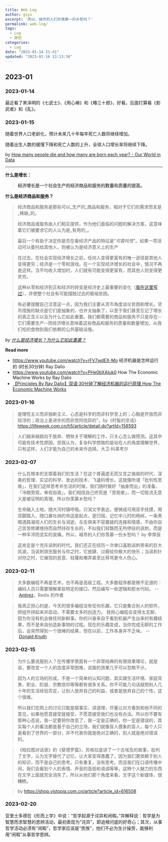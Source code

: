 ```yaml
---
title: Web Log
author: gsyx
excerpt: '所以，城市的人们你羡慕一份乡愁吗？'
permalink: web-log/
tags:
  - Log
  - 原创
categories:
  - Log
date: "2023-01-14 21:41"
updated: "2023-01-16 13:13:36"
---
```


## 2023-01

### 2023-01-14

最近看了黑泽明的《七武士》、《用心棒》和《椿三十郎》，好看。后面打算看《影武者》和《乱》。


### 2023-01-15

随着世界人口老龄化，预计未来几十年每年死亡人数将继续增加。

随着出生人数的缓慢下降和死亡人数的上升，全球人口增长率将继续下降。

by 
[How many people die and how many are born each year? - Our World in Data](https://ourworldindata.org/births-and-deaths)

---

**什么是增长：**

> **经济增长是一个社会生产的经济商品和服务的数量和质量的提高。**


**什么是经济商品和服务？**

> 经济商品和服务是那些可以_生产的_商品和服务，相对于它们的需求而言是_稀缺_的。
> 
> 经济商品或服务由人们相互提供，作为他们面临的问题的解决方案，这意味着它们被要求它的人认为是_有用的_。
> 
> 最后一个有助于决定你是否在看经济产品的特征是“_可委托性_”。如果一项活动可以委托给其他人，则被认为是经济意义上的生产


> 在过去，在社会实现经济增长之前，任何人变得更富有的唯一途径是其他人变得更穷；经济是一个零和游戏。在一个实现经济增长的社会中，情况不再是这样。当平均收入增加时，人们就有可能变得更富有，而其他人则变得更贫穷。
> 
> 这种从零和经济到正和经济的转变是经济史上最重要的变化（[我在这里写过](https://ourworldindata.org/poverty-minimum-growth-needed)），并使整个社会有可能摆脱过去的极端贫困。


> 有必要提醒自己注意这一点，因为我们主要从货币角度谈论贫困和增长。货币措施的缺点是它们是抽象的，也许太抽象了，以至于我们甚至忘记了增长的真正含义以及为什么它如此重要。我们都需要的商品和服务不只是存在--它们需要生产--而经济增长意味着这些商品和服务的质量和数量增加，从我们吃的食物到我们依赖的公共基础设施。

_by [什么是经济增长？为什么它如此重要？](https://ourworldindata.org/what-is-economic-growth)_

**Read more**

- https://www.youtube.com/watch?v=rFV7wdEX-Mo 经济机器是怎样运行的 (时长30分钟) Ray Dalio
- https://www.youtube.com/watch?v=PHe0bXAIuk0 How The Economic Machine Works by Ray Dalio
- [【Principles By Ray Dalio】双语·30分钟了解经济机器的运行原理 How The Economic Machine Works](https://www.bilibili.com/video/BV1X4411U76y)


### 2023-01-16

> 是理性主义而非独断主义、心态是科学的而非科学至上的；心胸是开放而非轻浮的；政治上是进步的而非党同伐异的”。by《时髦的空话》https://lifeweek.com.cn/h5/article/detail.do?artId=158593

> 人们越来越趋向于放弃、牺牲关于理解的工作，只关心怎么做预测。这其中可能有技术性原因。但我认为，复杂科学想做的是站在人的角度理解世界，只有这样，人们才能为自己的未来作选择。大卫·科莱考尔


### 2023-02-07

> 什么在根本的支撑着我们的生活？在这个普遍虚无而又言之凿凿的时代，深奥的哲理、实证的科学、发达的技术、飞速的增长。这就像所谓「批判性思维」，在我们这样思考并生活的时候，我们随时做好「抽身而出」的准备，「冷眼旁观，审视自我」，我们相信自己终究是「旁观者」，而一切皆流无意义是被证明的真理。所以你羡慕乡愁吗？
> 
> 生命融入土地，随大河村镇呼吸。只消文字表达，便铸成可用双手抚摸，用双脚踏入，随口鼻吐纳的命运是起点，是归宿。记忆中儿时的杨树，一条黑暗道路凝视人们的生长与消逝，与生俱来不容置疑的连接和情感，不由你自己苦苦修建维持而自然持存生长的，不似我们轻飘而无所停驻的讽刺，而是一种丰沛而坚实的哀痛。所以，城市的人们你羡慕一份乡愁吗？ by 李厚辰

> 这肯定是个充斥讽刺的时代。我们还正在经历一次单口喜剧讽刺带来的巨大风波。当讽刺效忠服务与你之时，它放肆、过瘾给你极大的快乐；当讽刺针对你之时，它展现的恶意、轻蔑和嘲弄甚至比辱骂更令人伤心。








### 2023-02-11

> 大多数编程不再是艺术，也不再是高级工程。大多数程序都是微不足道的：编码人员只需要理解某些特定的接口，然后编写一些逻辑和胶水代码。 -- [Antirez](https://vickiboykis.com/2022/12/05/the-cloudy-layers-of-modern-day-programming/)，Redis 的作者


> 我真正担心的是，今天的很多编程没有任何乐趣，它只是集合别人的软件，把组件拼起来并启动，不需要太多的创造力。
> 我担心编程会变得太无聊，因为你没有机会做任何新鲜事。你的兴奋来自于看到机器产生出来的有趣结果，而不是来自创造新事物的过程。现在的乐趣变成，当你完成无聊的工作后，会突然得到一个很棒的结果，但在以前，工作本身并不乏味。 -- [Donald Knuth](https://vickiboykis.com/2022/12/05/the-cloudy-layers-of-modern-day-programming/)


### 2023-02-15

> 为什么要说服别人？在传播学里面有一个非常经典的有限效果理论，就是说，要改变一个人的态度非常困难，说服的效果几乎可以忽略不计。
> 
> 因为人的立场的形成，不是一个简单的认知问题，其实跟生活环境、家庭背景、职业、阶层、宗教信仰等等都有很多关系。你不可能几句话就把别人几十年的生活经验否定，让别人放弃自己的利益，或者是放弃自己的个性，这个很难。
> 
> 所以我们在网上的讨论只能是摆事实、讲道理，尽量让对方看到和他不同的意见，如果他愿意接受就接受，不愿意接受我们也没有办法。所以你不要有那种心态说，我一定要把你改变了，我一定是正确的，你一定是错误的，其实每个人的看法都是基于自己的立场，我们就像盲人摸象的盲人，每个人只是看到了世界的一部分，并不代表你就是绝对正确的，别人就是绝对错误的。 

> 《柏拉图对话录》的《斐德罗篇》，苏格拉底讲了一个古埃及的故事，批判了文字，认为文字替代了记忆，让大家变得愚蠢了，因为我们更依赖于别人的知识，而不是自己的思考。只有重复，没有思考。而且我们在口语传播中间，我们会看到个人的表情、声音的高低和语调等等，这种个人魅力的东西在文字上面就完全消失了。所以从他们那个角度来看，文字这个新媒体，很糟糕。

> by https://shop.vistopia.com.cn/article?article_id=616508


### 2023-02-20

亚里士多德在《形而上学》中说：“哲学起源于诧异和闲暇。”并解释说：哲学是为智慧而求智慧的思辨活动，最初表现为“诧异”，即追根问底的好奇心；其次，从事哲学活动必须有“闲暇”，哲学家应该是“贵族”，他们不必为生计操劳，能够利用“闲暇”从事哲学思辨。








